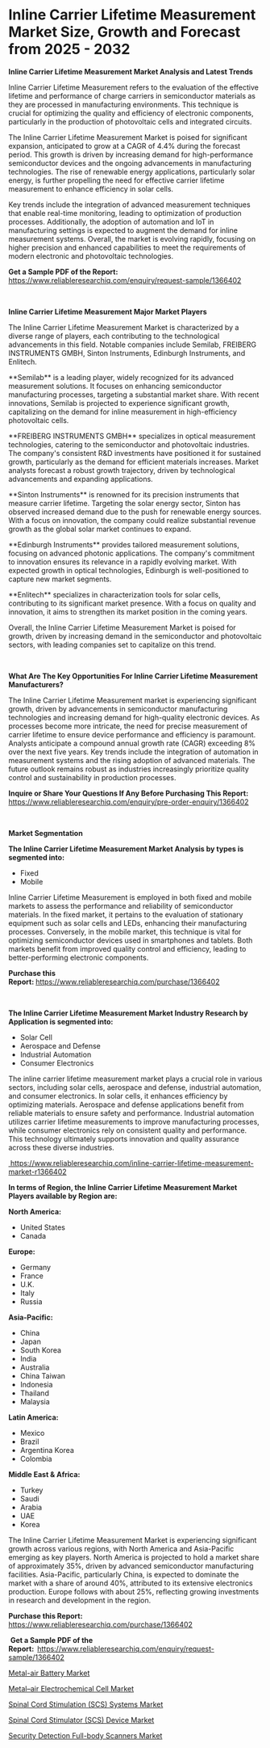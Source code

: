 <p><h1>Inline Carrier Lifetime Measurement Market Size, Growth and Forecast from 2025 - 2032</h1></p><p><strong>Inline Carrier Lifetime Measurement Market Analysis and Latest Trends</strong></p>
<p><p>Inline Carrier Lifetime Measurement refers to the evaluation of the effective lifetime and performance of charge carriers in semiconductor materials as they are processed in manufacturing environments. This technique is crucial for optimizing the quality and efficiency of electronic components, particularly in the production of photovoltaic cells and integrated circuits.</p><p>The Inline Carrier Lifetime Measurement Market is poised for significant expansion, anticipated to grow at a CAGR of 4.4% during the forecast period. This growth is driven by increasing demand for high-performance semiconductor devices and the ongoing advancements in manufacturing technologies. The rise of renewable energy applications, particularly solar energy, is further propelling the need for effective carrier lifetime measurement to enhance efficiency in solar cells.</p><p>Key trends include the integration of advanced measurement techniques that enable real-time monitoring, leading to optimization of production processes. Additionally, the adoption of automation and IoT in manufacturing settings is expected to augment the demand for inline measurement systems. Overall, the market is evolving rapidly, focusing on higher precision and enhanced capabilities to meet the requirements of modern electronic and photovoltaic technologies.</p></p>
<p><strong>Get a Sample PDF of the Report:&nbsp;</strong> <a href="https://www.reliableresearchiq.com/enquiry/request-sample/1366402?utm_campaign=1087&utm_medium=2&utm_source=Github&utm_content=ia&utm_term=22032025&utm_id=inline-carrier-lifetime-measurement">https://www.reliableresearchiq.com/enquiry/request-sample/1366402</a></p>
<p>&nbsp;</p>
<p><strong>Inline Carrier Lifetime Measurement Major Market Players</strong></p>
<p><p>The Inline Carrier Lifetime Measurement Market is characterized by a diverse range of players, each contributing to the technological advancements in this field. Notable companies include Semilab, FREIBERG INSTRUMENTS GMBH, Sinton Instruments, Edinburgh Instruments, and Enlitech.</p><p>**Semilab** is a leading player, widely recognized for its advanced measurement solutions. It focuses on enhancing semiconductor manufacturing processes, targeting a substantial market share. With recent innovations, Semilab is projected to experience significant growth, capitalizing on the demand for inline measurement in high-efficiency photovoltaic cells.</p><p>**FREIBERG INSTRUMENTS GMBH** specializes in optical measurement technologies, catering to the semiconductor and photovoltaic industries. The company's consistent R&D investments have positioned it for sustained growth, particularly as the demand for efficient materials increases. Market analysts forecast a robust growth trajectory, driven by technological advancements and expanding applications.</p><p>**Sinton Instruments** is renowned for its precision instruments that measure carrier lifetime. Targeting the solar energy sector, Sinton has observed increased demand due to the push for renewable energy sources. With a focus on innovation, the company could realize substantial revenue growth as the global solar market continues to expand.</p><p>**Edinburgh Instruments** provides tailored measurement solutions, focusing on advanced photonic applications. The company's commitment to innovation ensures its relevance in a rapidly evolving market. With expected growth in optical technologies, Edinburgh is well-positioned to capture new market segments.</p><p>**Enlitech** specializes in characterization tools for solar cells, contributing to its significant market presence. With a focus on quality and innovation, it aims to strengthen its market position in the coming years.</p><p>Overall, the Inline Carrier Lifetime Measurement Market is poised for growth, driven by increasing demand in the semiconductor and photovoltaic sectors, with leading companies set to capitalize on this trend.</p></p>
<p>&nbsp;</p>
<p><strong>What Are The Key Opportunities For Inline Carrier Lifetime Measurement Manufacturers?</strong></p>
<p><p>The Inline Carrier Lifetime Measurement market is experiencing significant growth, driven by advancements in semiconductor manufacturing technologies and increasing demand for high-quality electronic devices. As processes become more intricate, the need for precise measurement of carrier lifetime to ensure device performance and efficiency is paramount. Analysts anticipate a compound annual growth rate (CAGR) exceeding 8% over the next five years. Key trends include the integration of automation in measurement systems and the rising adoption of advanced materials. The future outlook remains robust as industries increasingly prioritize quality control and sustainability in production processes.</p></p>
<p><strong>Inquire or Share Your Questions If Any Before Purchasing This Report:</strong> <a href="https://www.reliableresearchiq.com/enquiry/pre-order-enquiry/1366402?utm_campaign=1087&utm_medium=2&utm_source=Github&utm_content=ia&utm_term=22032025&utm_id=inline-carrier-lifetime-measurement">https://www.reliableresearchiq.com/enquiry/pre-order-enquiry/1366402</a></p>
<p>&nbsp;</p>
<p><strong>Market Segmentation</strong></p>
<p><strong>The Inline Carrier Lifetime Measurement Market Analysis by types is segmented into:</strong></p>
<p><ul><li>Fixed</li><li>Mobile</li></ul></p>
<p><p>Inline Carrier Lifetime Measurement is employed in both fixed and mobile markets to assess the performance and reliability of semiconductor materials. In the fixed market, it pertains to the evaluation of stationary equipment such as solar cells and LEDs, enhancing their manufacturing processes. Conversely, in the mobile market, this technique is vital for optimizing semiconductor devices used in smartphones and tablets. Both markets benefit from improved quality control and efficiency, leading to better-performing electronic components.</p></p>
<p><strong>Purchase this Report:&nbsp;</strong><a href="https://www.reliableresearchiq.com/purchase/1366402?utm_campaign=1087&utm_medium=2&utm_source=Github&utm_content=ia&utm_term=22032025&utm_id=inline-carrier-lifetime-measurement">https://www.reliableresearchiq.com/purchase/1366402</a></p>
<p>&nbsp;</p>
<p><strong>The Inline Carrier Lifetime Measurement Market Industry Research by Application is segmented into:</strong></p>
<p><ul><li>Solar Cell</li><li>Aerospace and Defense</li><li>Industrial Automation</li><li>Consumer Electronics</li></ul></p>
<p><p>The inline carrier lifetime measurement market plays a crucial role in various sectors, including solar cells, aerospace and defense, industrial automation, and consumer electronics. In solar cells, it enhances efficiency by optimizing materials. Aerospace and defense applications benefit from reliable materials to ensure safety and performance. Industrial automation utilizes carrier lifetime measurements to improve manufacturing processes, while consumer electronics rely on consistent quality and performance. This technology ultimately supports innovation and quality assurance across these diverse industries.</p></p>
<p><a href="https://www.reliableresearchiq.com/inline-carrier-lifetime-measurement-market-r1366402?utm_campaign=1087&utm_medium=2&utm_source=Github&utm_content=ia&utm_term=22032025&utm_id=inline-carrier-lifetime-measurement">&nbsp;https://www.reliableresearchiq.com/inline-carrier-lifetime-measurement-market-r1366402</a></p>
<p><strong>In terms of Region, the Inline Carrier Lifetime Measurement Market Players available by Region are:</strong></p>
<p>
    <p> <strong> North America: </strong>
        <ul>
            <li>United States</li>
            <li>Canada</li>
        </ul>
        </p> 
    <p> <strong> Europe: </strong>
        <ul>
            <li>Germany</li>
            <li>France</li>
            <li>U.K.</li>
            <li>Italy</li>
            <li>Russia</li>
        </ul>
        </p> 
    <p> <strong> Asia-Pacific: </strong>
        <ul>
            <li>China</li>
            <li>Japan</li>
            <li>South Korea</li>
            <li>India</li>
            <li>Australia</li>
            <li>China Taiwan</li>
            <li>Indonesia</li>
            <li>Thailand</li>
            <li>Malaysia</li>
        </ul>
        </p> 
    <p> <strong> Latin America: </strong>
        <ul>
            <li>Mexico</li>
            <li>Brazil</li>
            <li>Argentina Korea</li>
            <li>Colombia</li>
        </ul>
        </p> 
    <p> <strong> Middle East & Africa: </strong>
        <ul>
            <li>Turkey</li>
            <li>Saudi</li>
            <li>Arabia</li>
            <li>UAE</li>
            <li>Korea</li>
        </ul>
    </p>
    </p>
<p><p>The Inline Carrier Lifetime Measurement Market is experiencing significant growth across various regions, with North America and Asia-Pacific emerging as key players. North America is projected to hold a market share of approximately 35%, driven by advanced semiconductor manufacturing facilities. Asia-Pacific, particularly China, is expected to dominate the market with a share of around 40%, attributed to its extensive electronics production. Europe follows with about 25%, reflecting growing investments in research and development in the region.</p></p>
<p><strong>Purchase this Report: </strong><a href="https://www.reliableresearchiq.com/purchase/1366402?utm_campaign=1087&utm_medium=2&utm_source=Github&utm_content=ia&utm_term=22032025&utm_id=inline-carrier-lifetime-measurement">https://www.reliableresearchiq.com/purchase/1366402</a></p>
<p>&nbsp;<strong>Get a Sample PDF of the Report:&nbsp;&nbsp;</strong><a href="https://www.reliableresearchiq.com/enquiry/request-sample/1366402?utm_campaign=1087&utm_medium=2&utm_source=Github&utm_content=ia&utm_term=22032025&utm_id=inline-carrier-lifetime-measurement">https://www.reliableresearchiq.com/enquiry/request-sample/1366402</a></p>
<p><strong></strong></p>
<p><p><a href="https://github.com/saguegrody74/Market-Research-Report-List-1/blob/main/metal-air-battery-market.md?utm_campaign=1087&utm_medium=2&utm_source=Github&utm_content=ia&utm_term=22032025&utm_id=inline-carrier-lifetime-measurement">Metal-air Battery Market</a></p><p><a href="https://github.com/denighoylen1/Market-Research-Report-List-1/blob/main/metalair-electrochemical-cell-market.md?utm_campaign=1087&utm_medium=2&utm_source=Github&utm_content=ia&utm_term=22032025&utm_id=inline-carrier-lifetime-measurement">Metal–air Electrochemical Cell Market</a></p><p><a href="https://github.com/tornapruttuz/Market-Research-Report-List-1/blob/main/spinal-cord-stimulation-scs-systems-market.md?utm_campaign=1087&utm_medium=2&utm_source=Github&utm_content=ia&utm_term=22032025&utm_id=inline-carrier-lifetime-measurement">Spinal Cord Stimulation (SCS) Systems Market</a></p><p><a href="https://github.com/luerabollevc/Market-Research-Report-List-1/blob/main/spinal-cord-stimulator-scs-device-market.md?utm_campaign=1087&utm_medium=2&utm_source=Github&utm_content=ia&utm_term=22032025&utm_id=inline-carrier-lifetime-measurement">Spinal Cord Stimulator (SCS) Device Market</a></p><p><a href="https://github.com/yuukoleuda/Market-Research-Report-List-1/blob/main/security-detection-full-body-scanners-market.md?utm_campaign=1087&utm_medium=2&utm_source=Github&utm_content=ia&utm_term=22032025&utm_id=inline-carrier-lifetime-measurement">Security Detection Full-body Scanners Market</a></p></p>